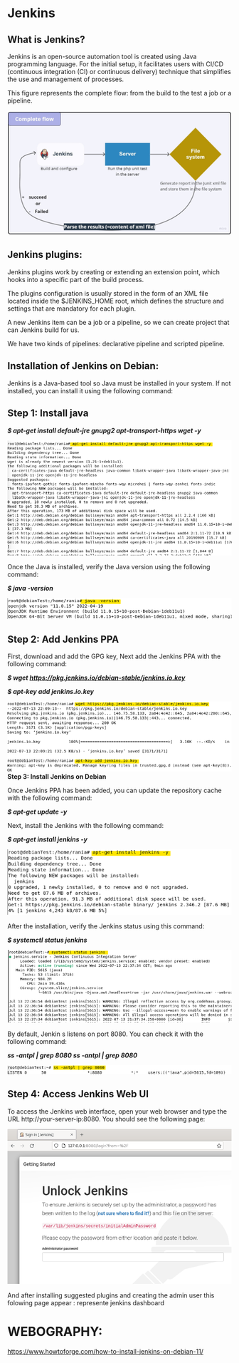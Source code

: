 # Jenkins

## What is Jenkins?

Jenkins is an open-source automation tool is created using Java
programming language. For the initial setup, it facilitates users with
CI/CD (continuous integration (CI) or continuous delivery) technique
that simplifies the use and management of processes.

This figure represents the complete flow: from the build to the test a
job or a pipeline.

![](images/image1.jpg)

## Jenkins plugins:

Jenkins plugins work by creating or extending an extension point, which
hooks into a specific part of the build process.

The plugins configuration is usually stored in the form of an XML file
located inside the \$JENKINS_HOME root, which defines the structure and
settings that are mandatory for each plugin.

A new Jenkins item can be a job or a pipeline, so we can create project
that can Jenkins build for us.

We have two kinds of pipelines: declarative pipeline and scripted
pipeline.

## Installation of Jenkins on Debian:

Jenkins is a Java-based tool so Java must be installed in your system.
If not installed, you can install it using the following command:

## Step 1: Install java

***\$ apt-get install default-jre gnupg2 apt-transport-https wget -y***

![](images/image2.png)

Once the Java is installed, verify the Java version using the following
command:

***\$ java -version***

![](images/image3.png)

## Step 2: Add Jenkins PPA

First, download and add the GPG key, Next add the Jenkins PPA with the
following command:

***\$ wget <https://pkg.jenkins.io/debian-stable/jenkins.io.key>***

***\$ apt-key add jenkins.io.key***

![](images/image4.png)
**Step 3: Install Jenkins on Debian**

Once Jenkins PPA has been added, you can update the repository cache
with the following command:

***\$ apt-get update -y***

Next, install the Jenkins with the following command:

***\$ apt-get install jenkins -y***

![](images/image5.png)

After the installation, verify the Jenkins status using this command:

***\$ systemctl status jenkins***

![](images/image6.png)

By default, Jenkin s listens on port 8080. You can check it with the
following command:

***ss -antpl \| grep 8080 ss -antpl \| grep 8080***

![](images/image7.png)

## Step 4: Access Jenkins Web UI

To access the Jenkins web interface, open your web browser and type the
URL http://your-server-ip:8080. You should see the following page:

![](images/image8.png)

And after installing suggested plugins and creating the admin user this
folowing page appear : represente jenkins dashboard

# WEBOGRAPHY:

https://www.howtoforge.com/how-to-install-jenkins-on-debian-11/
